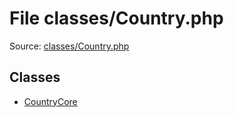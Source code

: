 File classes/Country.php
=========

Source: [classes/Country.php](https://github.com/PrestaShop/PrestaShop/blob/1.6.1.2/classes/Country.php)


Classes
-------

* [CountryCore](class.CountryCore.md)


